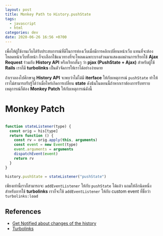 ```yaml
---
layout: post
title: Monkey Path to History.pushState
tags:
  - javascript
  - html
categories: dev
date: 2020-06-26 16:56 +0700
---
```

เพื่อให้ผู้ใช้งานเว็บได้รับประสบการณ์ที่ดีในการท่องเว็บเมื่อมีการคลิกเปลี่ยนหน้าเว็บ แทนที่จะต้องโหลดหน้าเว็บทั้งหน้า ก็จะเลือกใช้แนวทางที่จะโหลดเฉพาะบางส่วนมาแสดงผลผ่านการเรียกใช้ **Ajax Request** ร่วมกับ **History API**
หรือเรียกสั้นๆ ว่า **pjax (PushState + Ajax)** สำหรับผู้ใช้ **Rails** เราก็มี **turbolinks** เป็นตัวจัดการให้เราได้อย่างง่ายดาย<!--more-->

ถ้าเราลองไปศึกษาดู **History API** จะพบว่าไม่ได้มี **iterface** ให้กับเหตุการณ์ `pushState` ทำให้เราไม่สามารถรับรู้ได้ว่าเมื่อไหร่เกิดการเปลี่ยน **state**
ดังน้้นในตอนนี้ถ้าหากเราต้องการรับทราบเหตุการณ์ก็ต้อง **Monkey Patch** ให้กับเหตุการณ์ดังนี้

# Monkey Patch

```javascript

function stateListener(type) {
  const orig = his[type]
  return function () {
    const rv = orig.apply(this, arguments)
    const event = new Event(type)
    event.arguments = arguments
    dispatchEvent(event)
    return rv
  }
}

history.pushState = stateListener("pushState")
```

เพียงเท่านี้เราก็สามารถจะ `addEventListener` ให้กับ `pushState` ได้แล้ว แถมให้อีกนิดหนึ่งสำหรับการใช้ **turbolinks** เราก็จะใช้ `addEventListener` ให้กับ custom event ที่ชื่อว่า `turbolinks:load`

## References
- [Get Notified about changes of the history](https://stackoverflow.com/questions/4570093/how-to-get-notified-about-changes-of-the-history-via-history-pushstate/25673946#answer-4585031)
- [Turbolinks](https://github.com/turbolinks/turbolinks)